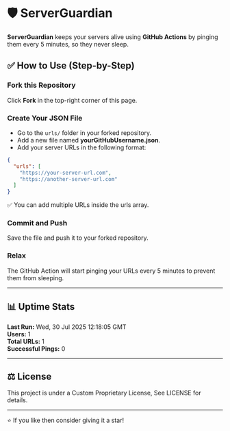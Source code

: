 # 🛡 ServerGuardian

**ServerGuardian** keeps your servers alive using **GitHub Actions** by pinging them every 5 minutes, so they never sleep.

## ✅ How to Use (Step-by-Step)

### Fork this Repository
Click **Fork** in the top-right corner of this page.

### Create Your JSON File
- Go to the `urls/` folder in your forked repository.
- Add a new file named **yourGitHubUsername.json**.
- Add your server URLs in the following format:
```json
{
  "urls": [
    "https://your-server-url.com",
    "https://another-server-url.com"
  ]
}
```

✅ You can add multiple URLs inside the urls array.

### Commit and Push

Save the file and push it to your forked repository.

### Relax

The GitHub Action will start pinging your URLs every 5 minutes to prevent them from sleeping.

---

## 📊 Uptime Stats

<!--STATS_START-->

**Last Run:** Wed, 30 Jul 2025 12:18:05 GMT  
**Users:** 1  
**Total URLs:** 1  
**Successful Pings:** 0  

<!--STATS_END-->
---

## ⚖ License

This project is under a Custom Proprietary License, See LICENSE for details.


---

⭐ If you like then consider giving it a star!
